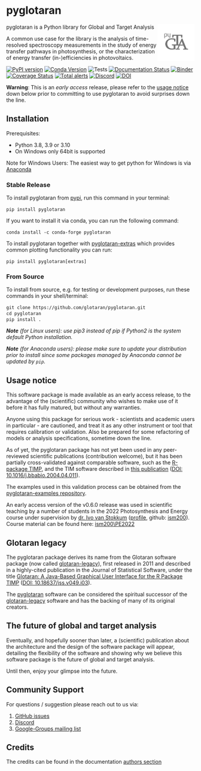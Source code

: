 # pyglotaran

<img align="right" width="100" height="100" src="https://raw.githubusercontent.com/glotaran/pyglotaran/main/docs/source/images/pyglotaran_logo_transparent.svg">

pyglotaran is a Python library for Global and Target Analysis

A common use case for the library is the analysis of time-resolved spectroscopy measurements in the study of energy transfer pathways in photosynthesis, or the characterization of energy transfer (in-)efficiencies in photovoltaics.

[![PyPI version](https://badge.fury.io/py/pyglotaran.svg)](https://badge.fury.io/py/pyglotaran)
[![Conda Version](https://img.shields.io/conda/vn/conda-forge/pyglotaran.svg)](https://anaconda.org/conda-forge/pyglotaran)
![Tests](https://github.com/glotaran/pyglotaran/workflows/Tests/badge.svg)
[![Documentation Status](https://readthedocs.org/projects/pyglotaran/badge/?version=latest)](https://pyglotaran.readthedocs.io/en/latest/?badge=latest)
[![Binder](https://static.mybinder.org/badge_logo.svg)](https://mybinder.org/v2/gh/glotaran/pyglotaran.git/main?urlpath=lab%2Ftree%2Fdocs%2Fsource%2Fnotebooks)\
[![Coverage Status](https://codecov.io/gh/glotaran/pyglotaran/branch/master/graph/badge.svg)](https://codecov.io/gh/glotaran/pyglotaran)
[![Total alerts](https://img.shields.io/lgtm/alerts/g/glotaran/pyglotaran.svg?logo=lgtm&logoWidth=18)](https://lgtm.com/projects/g/glotaran/pyglotaran/alerts/)
[![Discord](https://img.shields.io/discord/883443835135475753.svg?label=&logo=discord&logoColor=ffffff&color=7389D8&labelColor=6A7EC2)](https://discord.gg/KfnEYRSTJx)
[![DOI](https://zenodo.org/badge/DOI/10.5281/zenodo.4534043.svg)](https://doi.org/10.5281/zenodo.4534043)

**Warning**: This is an _early access_ release, please refer to the [usage notice](#usage-notice) down below prior to committing to use pyglotaran to avoid surprises down the line.

## Installation

Prerequisites:

- Python 3.8, 3.9 or 3.10
- On Windows only 64bit is supported

Note for Windows Users: The easiest way to get python for Windows is via [Anaconda](https://www.anaconda.com/)

### Stable Release

To install pyglotaran from [pypi](https://pypi.org/), run this command in your terminal:

```console
pip install pyglotaran
```

If you want to install it via conda, you can run the following command:

```console
conda install -c conda-forge pyglotaran
```

To install pyglotaran together with [pyglotaran-extras](https://github.com/glotaran/pyglotaran-extras) which provides common plotting functionality you can run:

```console
pip install pyglotaran[extras]
```

### From Source

To install from source, e.g. for testing or development purposes, run these commands in your shell/terminal:

```console
git clone https://github.com/glotaran/pyglotaran.git
cd pyglotaran
pip install .
```

_**Note** (for Linux users): use pip3 instead of pip if Python2 is the system default Python installation._

_**Note** (for Anaconda users): please make sure to update your distribution prior to install since some packages managed by Anaconda cannot be updated by `pip`._

## Usage notice

This software package is made available as an early access release, to the advantage of the (scientific) community who wishes to make use of it before it has fully matured, but without any warranties.

Anyone using this package for serious work - scientists and academic users in particular - are cautioned, and treat it as any other instrument or tool that requires calibration or validation. Also be prepared for some refactoring of models or analysis specifications, sometime down the line.

As of yet, the pyglotaran package has not yet been used in any peer-reviewed scientific publications (contribution welcome), but it has been partially cross-validated against comparable software, such as the [R-package TIMP](https://dx.doi.org/10.18637/jss.v018.i03), and the TIM software described in [this publication](https://doi.org/10.1016/j.bbabio.2004.04.011) ([DOI: 10.1016/j.bbabio.2004.04.011](https://doi.org/10.1016/j.bbabio.2004.04.011)).

The examples used in this validation process can be obtained from the [pyglotaran-examples repository](https://github.com/glotaran/pyglotaran-examples).

An early access version of the v0.6.0 release was used in scientific teaching by a number of students in the 2022 Photosynthesis and Energy course under supervision by [dr. Ivo van Stokkum](https://www.nat.vu.nl/~ivo/) ([profile](https://research.vu.nl/en/persons/ihm-van-stokkum), github: [ism200](https://github.com/ism200/)). Course material can be found here: [ism200\PE2022](https://github.com/ism200/PE2022/)

## Glotaran legacy

The pyglotaran package derives its name from the Glotaran software package (now called [glotaran-legacy](https://github.com/glotaran/glotaran-legacy)), first released in 2011 and described in a highly-cited publication in the Journal of Statistical Software, under the title [Glotaran: A Java-Based Graphical User Interface for the R Package TIMP](https://www.jstatsoft.org/article/view/v049i03) ([DOI: 10.18637/jss.v049.i03](https://dx.doi.org/10.18637/jss.v049.i03)).

The [pyglotaran](https://github.com/glotaran/pyglotaran) software can be considered the spiritual successor of the [glotaran-legacy](https://github.com/glotaran/glotaran-legacy) software and has the backing of many of its original creators.

## The future of global and target analysis

Eventually, and hopefully sooner than later, a (scientific) publication about the architecture and the design of the software package will appear, detailing the flexibility of the software and showing why we believe this software package is the future of global and target analysis.

Until then, enjoy your glimpse into the future.

## Community Support

For questions / suggestion please reach out to us via:

1. [GitHub issues](https://github.com/glotaran/pyglotaran/issues)
2. [Discord](https://discord.gg/KfnEYRSTJx)
3. [Google-Groups mailing list](https://groups.google.com/forum/#!forum/glotaran)

## Credits

The credits can be found in the documentation
[authors section](https://pyglotaran.readthedocs.io/en/latest/authors.html)

